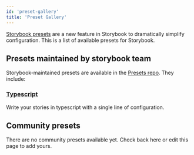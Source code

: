 ```yaml
---
id: 'preset-gallery'
title: 'Preset Gallery'
---
```


[Storybook presets](../introduction/) are a new feature in Storybook to dramatically simplify configuration. This is a list of available presets for Storybook.

## Presets maintained by storybook team

Storybook-maintained presets are available in the [Presets repo](https://github.com/storybooks/presets). They include:

### [Typescript](https://github.com/storybooks/presets/tree/master/packages/preset-typescript)

Write your stories in typescript with a single line of configuration.

## Community presets

There are no community presets available yet. Check back here or edit this page to add yours.
